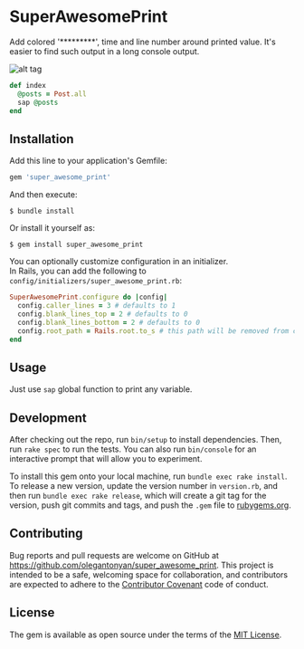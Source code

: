 # SuperAwesomePrint

Add colored '*********', time and line number around printed value. It's easier to find such output in a long console output.

![alt tag](https://cloud.githubusercontent.com/assets/2301579/12552398/45e9fa4c-c37a-11e5-8113-a9014d153ebb.png)
```ruby
def index
  @posts = Post.all
  sap @posts
end
```

## Installation

Add this line to your application's Gemfile:

```ruby
gem 'super_awesome_print'
```

And then execute:

    $ bundle install

Or install it yourself as:

    $ gem install super_awesome_print

You can optionally customize configuration in an initializer.<br/>
In Rails, you can add the following to `config/initializers/super_awesome_print.rb`:

```ruby
SuperAwesomePrint.configure do |config|
  config.caller_lines = 3 # defaults to 1
  config.blank_lines_top = 2 # defaults to 0
  config.blank_lines_bottom = 2 # defaults to 0
  config.root_path = Rails.root.to_s # this path will be removed from caller's files path, defaults to Rails.root.to_s
end
```

## Usage

Just use `sap` global function to print any variable.

## Development

After checking out the repo, run `bin/setup` to install dependencies. Then, run `rake spec` to run the tests. You can also run `bin/console` for an interactive prompt that will allow you to experiment.

To install this gem onto your local machine, run `bundle exec rake install`. To release a new version, update the version number in `version.rb`, and then run `bundle exec rake release`, which will create a git tag for the version, push git commits and tags, and push the `.gem` file to [rubygems.org](https://rubygems.org).

## Contributing

Bug reports and pull requests are welcome on GitHub at https://github.com/olegantonyan/super_awesome_print. This project is intended to be a safe, welcoming space for collaboration, and contributors are expected to adhere to the [Contributor Covenant](http://www.contributor-covenant.org) code of conduct.


## License

The gem is available as open source under the terms of the [MIT License](http://opensource.org/licenses/MIT).
